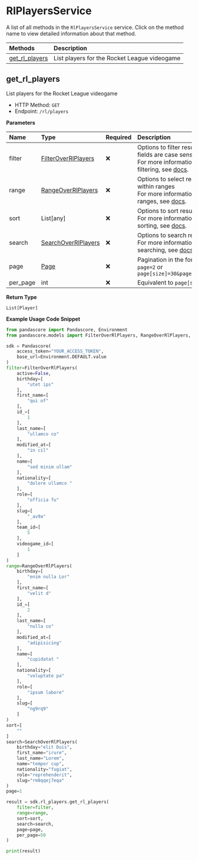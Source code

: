 # RlPlayersService

A list of all methods in the `RlPlayersService` service. Click on the method name to view detailed information about that method.

| Methods                           | Description                                  |
| :-------------------------------- | :------------------------------------------- |
| [get_rl_players](#get_rl_players) | List players for the Rocket League videogame |

## get_rl_players

List players for the Rocket League videogame

- HTTP Method: `GET`
- Endpoint: `/rl/players`

**Parameters**

| Name     | Type                                                    | Required | Description                                                                                                                                         |
| :------- | :------------------------------------------------------ | :------- | :-------------------------------------------------------------------------------------------------------------------------------------------------- |
| filter   | [FilterOverRlPlayers](../models/FilterOverRlPlayers.md) | ❌       | Options to filter results. String fields are case sensitive <br/>For more information on filtering, see [docs](/docs/filtering-and-sorting#filter). |
| range    | [RangeOverRlPlayers](../models/RangeOverRlPlayers.md)   | ❌       | Options to select results within ranges <br/>For more information on ranges, see [docs](/docs/filtering-and-sorting#range).                         |
| sort     | List[any]                                               | ❌       | Options to sort results <br/>For more information on sorting, see [docs](/docs/filtering-and-sorting#sort).                                         |
| search   | [SearchOverRlPlayers](../models/SearchOverRlPlayers.md) | ❌       | Options to search results <br/>For more information on searching, see [docs](/docs/filtering-and-sorting#search).                                   |
| page     | [Page](../models/Page.md)                               | ❌       | Pagination in the form of `page=2` or `page[size]=30&page[number]=2`                                                                                |
| per_page | int                                                     | ❌       | Equivalent to `page[size]`                                                                                                                          |

**Return Type**

`List[Player]`

**Example Usage Code Snippet**

```python
from pandascore import Pandascore, Environment
from pandascore.models import FilterOverRlPlayers, RangeOverRlPlayers, SearchOverRlPlayers

sdk = Pandascore(
    access_token="YOUR_ACCESS_TOKEN",
    base_url=Environment.DEFAULT.value
)
filter=FilterOverRlPlayers(
    active=False,
    birthday=[
        "utet ips"
    ],
    first_name=[
        "qui of"
    ],
    id_=[
        1
    ],
    last_name=[
        "ullamco co"
    ],
    modified_at=[
        "in cil"
    ],
    name=[
        "sed minim ullam"
    ],
    nationality=[
        "dolore ullamco "
    ],
    role=[
        "officia fu"
    ],
    slug=[
        "_av9a"
    ],
    team_id=[
        5
    ],
    videogame_id=[
        1
    ]
)
range=RangeOverRlPlayers(
    birthday=[
        "enim nulla Lor"
    ],
    first_name=[
        "velit d"
    ],
    id_=[
        2
    ],
    last_name=[
        "nulla co"
    ],
    modified_at=[
        "adipisicing"
    ],
    name=[
        "cupidatat "
    ],
    nationality=[
        "voluptate pa"
    ],
    role=[
        "ipsum labore"
    ],
    slug=[
        "ng9rq9"
    ]
)
sort=[
    ""
]
search=SearchOverRlPlayers(
    birthday="elit Duis",
    first_name="irure",
    last_name="Lorem",
    name="tempor cup",
    nationality="fugiat",
    role="reprehenderit",
    slug="rm8qqej7eqa"
)
page=1

result = sdk.rl_players.get_rl_players(
    filter=filter,
    range=range,
    sort=sort,
    search=search,
    page=page,
    per_page=50
)

print(result)
```
